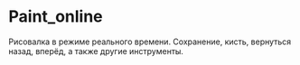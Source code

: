 # Paint_online

Рисовалка в режиме реального времени. 
Сохранение, кисть, вернуться назад, вперёд, а также другие инструменты.
